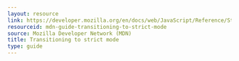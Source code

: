 ```yaml
---
layout: resource
link: https://developer.mozilla.org/en/docs/web/JavaScript/Reference/Strict_mode/Transitioning_to_strict_mode
resourceid: mdn-guide-transitioning-to-strict-mode
source: Mozilla Developer Network (MDN)
title: Transitioning to strict mode
type: guide
---
```


